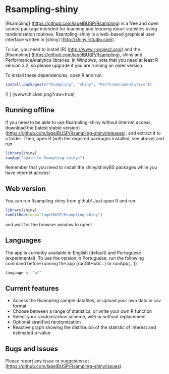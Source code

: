 # Rsampling-shiny

[Rsampling] (https://github.com/lageIBUSP/Rsampling) is a free and open source package intended for 
teaching and learning about statistics using randomization routines. 
Rsampling-shiny is a web-based graphical user interface
written in [shiny] (http://shiny.rstudio.com).

To run, you need to install [R] (http://www.r-project.org/) and the [Rsampling] (https://github.com/lageIBUSP/Rsampling),
shiny and PerformanceAnalytics libraries. In Windows, note that you need at least R version 3.2, so please upgrade
if you are running an older version.

To install these dependencies, open R and run:

```R
install.packages(c("Rsampling", "shiny", "PerformanceAnalytics"))
```

![ ] (www/chicken.png?raw=true)

## Running offline

If you need to be able to use Rsampling-shiny without Internet access, download the [latest stable version] 
(https://github.com/lageIBUSP/Rsampling-shiny/releases), 
and extract it to a folder. Then, open R (with the required packages installed, see above) and run

```R
library(shiny)
runApp("<path to Rsampling-shiny>")
```
Remember that you need to install the shiny/shinyBS packages while you have internet access!

## Web version
You can run Rsampling shiny from github! Just open R and run:

```R
library(shiny)
runGitHub(repo="lageIBUSP/Rsampling-shiny")
``` 
and wait for the browser window to open!

## Languages
The app is currently available in English (default) and Portuguese (experimental).
To use the version in Portuguese, run the following command 
before running the app (runGitHub(...) or runApp(...))
```R
language <- "pt"
```

## Current features
* Access the Rsampling sample datafiles, or upload your own data in csv format
* Choose between a range of statistics, or write your own R function
* Select your randomization scheme, with or without replacement
* Optional stratified randomization
* Reactive graph showing the distribuion of the statistic of interest and estimated p-value

## Bugs and issues

Please report any issue or suggestion at (https://github.com/lageIBUSP/Rsampling-shiny/issues).
